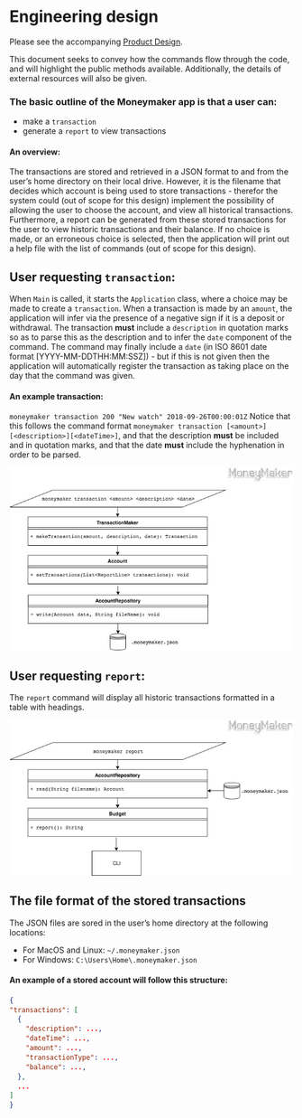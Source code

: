 # Engineering design

Please see the accompanying [Product Design](product-design.md).

This document seeks to convey how the commands flow through the code, and will highlight the public methods available.
Additionally, the details of external resources will also be given.

### The basic outline of the Moneymaker app is that a user can:
- make a `transaction`
- generate a `report` to view transactions

#### An overview:
The transactions are stored and retrieved in a JSON format to and from the user’s home directory on their local drive. However, it is the filename that decides which account is being used to store transactions - therefor the system could (out of scope for this design) implement the possibility of allowing the user to choose the account, and view all historical transactions. Furthermore, a report can be generated from these stored transactions for the user to view historic transactions and their balance. If no choice is made, or an erroneous choice is selected, then the application will print out a help file with the list of commands (out of scope for this design).

## User requesting `transaction`:
When `Main` is called, it starts the `Application` class, where a choice may be made to create a `transaction`. When a transaction is made by an `amount`, the application will infer via the presence of a negative sign if it is a deposit or withdrawal. The transaction **must** include a `description` in quotation marks so as to parse this as the description and to infer the `date` component of the command. The command may finally include a `date` (in ISO 8601 date format [YYYY-MM-DDTHH:MM:SSZ]) - but if this is not given then the application will automatically register the transaction as taking place on the day that the command was given.

#### An example transaction:
`moneymaker transaction 200 "New watch" 2018-09-26T00:00:01Z`
Notice that this follows the command format `moneymaker transaction [<amount>][<description>][<dateTime>]`, and that the description **must** be included and in quotation marks, and that the date **must** include the hyphenation in order to be parsed.


![Moneymaker CD2 UML](transaction-design.jpg "Moneymaker CD2 UML")

## User requesting `report`:

The `report` command will display all historic transactions formatted in a table with headings.

![Moneymaker CD1 UML](report-diagram.jpg "Moneymaker CD1 UML")

## The file format of the stored transactions
The JSON files are sored in the user’s home directory at the following locations: 
- For MacOS and Linux: `~/.moneymaker.json` 
- For Windows: `C:\Users\Home\.moneymaker.json`

#### An example of a stored account will follow this structure:
```JSON
{
"transactions": [
  {
    "description": ...,
    "dateTime": ...,
    "amount": ...,
    "transactionType": ...,
    "balance": ...,
  },
  ...
]
}
```